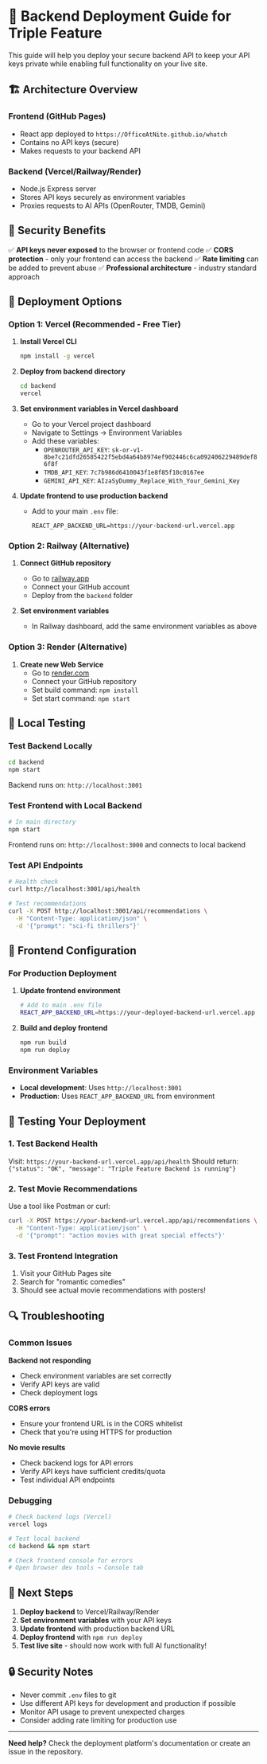 # 🚀 Backend Deployment Guide for Triple Feature

This guide will help you deploy your secure backend API to keep your API keys private while enabling full functionality on your live site.

## 🏗️ Architecture Overview

### **Frontend (GitHub Pages)**
- React app deployed to `https://OfficeAtNite.github.io/whatch`
- Contains no API keys (secure)
- Makes requests to your backend API

### **Backend (Vercel/Railway/Render)**
- Node.js Express server
- Stores API keys securely as environment variables
- Proxies requests to AI APIs (OpenRouter, TMDB, Gemini)

## 🔐 Security Benefits

✅ **API keys never exposed** to the browser or frontend code
✅ **CORS protection** - only your frontend can access the backend
✅ **Rate limiting** can be added to prevent abuse
✅ **Professional architecture** - industry standard approach

## 🚀 Deployment Options

### Option 1: Vercel (Recommended - Free Tier)

1. **Install Vercel CLI**
   ```bash
   npm install -g vercel
   ```

2. **Deploy from backend directory**
   ```bash
   cd backend
   vercel
   ```

3. **Set environment variables in Vercel dashboard**
   - Go to your Vercel project dashboard
   - Navigate to Settings → Environment Variables
   - Add these variables:
     - `OPENROUTER_API_KEY`: `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`
     - `TMDB_API_KEY`: `7c7b986d6410043f1e8f85f10c0167ee`
     - `GEMINI_API_KEY`: `AIzaSyDummy_Replace_With_Your_Gemini_Key`

4. **Update frontend to use production backend**
   - Add to your main `.env` file:
     ```
     REACT_APP_BACKEND_URL=https://your-backend-url.vercel.app
     ```

### Option 2: Railway (Alternative)

1. **Connect GitHub repository**
   - Go to [railway.app](https://railway.app)
   - Connect your GitHub account
   - Deploy from the `backend` folder

2. **Set environment variables**
   - In Railway dashboard, add the same environment variables as above

### Option 3: Render (Alternative)

1. **Create new Web Service**
   - Go to [render.com](https://render.com)
   - Connect your GitHub repository
   - Set build command: `npm install`
   - Set start command: `npm start`

## 🔧 Local Testing

### **Test Backend Locally**
```bash
cd backend
npm start
```
Backend runs on: `http://localhost:3001`

### **Test Frontend with Local Backend**
```bash
# In main directory
npm start
```
Frontend runs on: `http://localhost:3000` and connects to local backend

### **Test API Endpoints**
```bash
# Health check
curl http://localhost:3001/api/health

# Test recommendations
curl -X POST http://localhost:3001/api/recommendations \
  -H "Content-Type: application/json" \
  -d '{"prompt": "sci-fi thrillers"}'
```

## 📝 Frontend Configuration

### **For Production Deployment**
1. **Update frontend environment**
   ```bash
   # Add to main .env file
   REACT_APP_BACKEND_URL=https://your-deployed-backend-url.vercel.app
   ```

2. **Build and deploy frontend**
   ```bash
   npm run build
   npm run deploy
   ```

### **Environment Variables**
- **Local development**: Uses `http://localhost:3001`
- **Production**: Uses `REACT_APP_BACKEND_URL` from environment

## 🧪 Testing Your Deployment

### **1. Test Backend Health**
Visit: `https://your-backend-url.vercel.app/api/health`
Should return: `{"status": "OK", "message": "Triple Feature Backend is running"}`

### **2. Test Movie Recommendations**
Use a tool like Postman or curl:
```bash
curl -X POST https://your-backend-url.vercel.app/api/recommendations \
  -H "Content-Type: application/json" \
  -d '{"prompt": "action movies with great special effects"}'
```

### **3. Test Frontend Integration**
1. Visit your GitHub Pages site
2. Search for "romantic comedies"
3. Should see actual movie recommendations with posters!

## 🔍 Troubleshooting

### **Common Issues**

**Backend not responding**
- Check environment variables are set correctly
- Verify API keys are valid
- Check deployment logs

**CORS errors**
- Ensure your frontend URL is in the CORS whitelist
- Check that you're using HTTPS for production

**No movie results**
- Check backend logs for API errors
- Verify API keys have sufficient credits/quota
- Test individual API endpoints

### **Debugging**
```bash
# Check backend logs (Vercel)
vercel logs

# Test local backend
cd backend && npm start

# Check frontend console for errors
# Open browser dev tools → Console tab
```

## 🎯 Next Steps

1. **Deploy backend** to Vercel/Railway/Render
2. **Set environment variables** with your API keys
3. **Update frontend** with production backend URL
4. **Deploy frontend** with `npm run deploy`
5. **Test live site** - should now work with full AI functionality!

## 🔒 Security Notes

- Never commit `.env` files to git
- Use different API keys for development and production if possible
- Monitor API usage to prevent unexpected charges
- Consider adding rate limiting for production use

---

**Need help?** Check the deployment platform's documentation or create an issue in the repository.